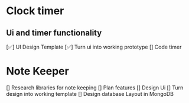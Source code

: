 # Clock timer
## Ui and timer functionality
[✅] UI Design Template
[✅] Turn ui into working prototype
[] Code timer

# Note Keeper
[] Research libraries for note keeping
[] Plan features
[] Design Ui
[] Turn design into working template
[] Design database Layout in MongoDB
